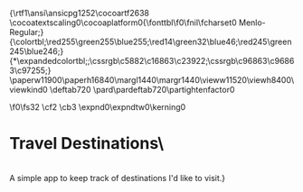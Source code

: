 {\rtf1\ansi\ansicpg1252\cocoartf2638
\cocoatextscaling0\cocoaplatform0{\fonttbl\f0\fnil\fcharset0 Menlo-Regular;}
{\colortbl;\red255\green255\blue255;\red14\green32\blue46;\red245\green245\blue246;}
{\*\expandedcolortbl;;\cssrgb\c5882\c16863\c23922;\cssrgb\c96863\c96863\c97255;}
\paperw11900\paperh16840\margl1440\margr1440\vieww11520\viewh8400\viewkind0
\deftab720
\pard\pardeftab720\partightenfactor0

\f0\fs32 \cf2 \cb3 \expnd0\expndtw0\kerning0
# Travel Destinations\
\
A simple app to keep track of destinations I'd like to visit.}